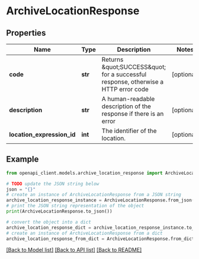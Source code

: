# ArchiveLocationResponse


## Properties

Name | Type | Description | Notes
------------ | ------------- | ------------- | -------------
**code** | **str** | Returns \&quot;SUCCESS\&quot; for a successful response, otherwise a HTTP error code | [optional] 
**description** | **str** | A human-readable description of the response if there is an error | [optional] 
**location_expression_id** | **int** | The identifier of the location. | [optional] 

## Example

```python
from openapi_client.models.archive_location_response import ArchiveLocationResponse

# TODO update the JSON string below
json = "{}"
# create an instance of ArchiveLocationResponse from a JSON string
archive_location_response_instance = ArchiveLocationResponse.from_json(json)
# print the JSON string representation of the object
print(ArchiveLocationResponse.to_json())

# convert the object into a dict
archive_location_response_dict = archive_location_response_instance.to_dict()
# create an instance of ArchiveLocationResponse from a dict
archive_location_response_from_dict = ArchiveLocationResponse.from_dict(archive_location_response_dict)
```
[[Back to Model list]](../README.md#documentation-for-models) [[Back to API list]](../README.md#documentation-for-api-endpoints) [[Back to README]](../README.md)


